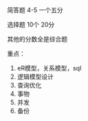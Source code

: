 简答题 4-5 一个五分

选择题 10个 20分

其他的分数全是综合题



重点：

1. eR模型，关系模型，sql
2. 逻辑模型设计
3. 查询优化
4. 事物
5. 并发
6. 备份

